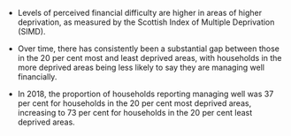 * Levels of perceived financial difficulty are higher in areas of higher deprivation, as measured by the Scottish Index of Multiple Deprivation (SIMD).

* Over time, there has consistently been a substantial gap between those in the 20 per cent most and least deprived areas, with households in the more deprived areas being less likely to say they are managing well financially.

* In 2018, the proportion of households reporting managing well was 37 per cent for households in the 20 per cent most deprived areas, increasing to 73 per cent for households in the 20 per cent least deprived areas.
